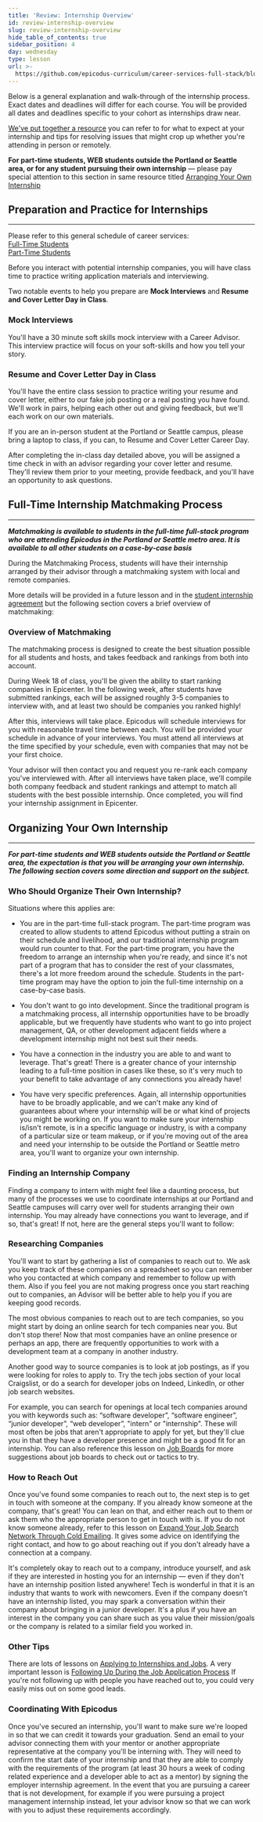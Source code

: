 ```yaml
---
title: 'Review: Internship Overview'
id: review-internship-overview
slug: review-internship-overview
hide_table_of_contents: true
sidebar_position: 4
day: wednesday
type: lesson
url: >-
  https://github.com/epicodus-curriculum/career-services-full-stack/blob/main/1_internship_overview.md
---
```


Below is a general explanation and walk-through of the internship process. Exact dates and deadlines will differ for each course. You will be provided all dates and deadlines specific to your cohort as internships draw near.

[We've put together a resource](https://docs.google.com/document/d/1p7d3qthk_Uv55uNjTSz7wcTUc7_R05edUCjqg-A-5Z4/edit?usp=sharing) you can refer to for what to expect at your internship and tips for resolving issues that might crop up whether you're attending in person or remotely.

**For part-time students, WEB students outside the Portland or Seattle area, or for any student pursuing their own internship** — please pay special attention to this section in same resource titled [Arranging Your Own Internship](https://docs.google.com/document/d/1p7d3qthk_Uv55uNjTSz7wcTUc7_R05edUCjqg-A-5Z4/edit#bookmark=id.z1xxvnjzk2vv)

## Preparation and Practice for Internships

---

Please refer to this general schedule of career services:
<br />
[Full-Time Students](https://new.learnhowtoprogram.com/pre-work/getting-started-at-epicodus/career-services-schedule)
<br />
[Part-Time Students](https://new.learnhowtoprogram.com/pre-work/getting-started-at-epicodus/career-services-schedule)

Before you interact with potential internship companies, you will have class time to practice writing application materials and interviewing.

Two notable events to help you prepare are **Mock Interviews** and **Resume and Cover Letter Day in Class**. 

### Mock Interviews

You'll have a 30 minute soft skills mock interview with a Career Advisor. This interview practice will focus on your soft-skills and how you tell your story.

### Resume and Cover Letter Day in Class

You'll have the entire class session to practice writing your resume and cover letter, either to our fake job posting or a real posting you have found. We'll work in pairs, helping each other out and giving feedback, but we'll each work on our own materials.

If you are an in-person student at the Portland or Seattle campus, please bring a laptop to class, if you can, to Resume and Cover Letter Career Day.

After completing the in-class day detailed above, you will be assigned a time check in with an advisor regarding your cover letter and resume. They'll review them prior to your meeting, provide feedback, and you'll have an opportunity to ask questions.

## Full-Time Internship Matchmaking Process

---

***Matchmaking is available to students in the full-time full-stack program who are attending Epicodus in the Portland or Seattle metro area. It is available to all other students on a case-by-case basis***

During the Matchmaking Process, students will have their internship arranged by their advisor through a matchmaking system with local and remote companies.

More details will be provided in a future lesson and in the [student internship agreement](https://docs.google.com/document/d/1PUc2lGH1ST9QEgimzhmmP5SPGIAFbOS9O6nGjWEVqVo/) but the following section covers a brief overview of matchmaking:

### Overview of Matchmaking

The matchmaking process is designed to create the best situation possible for all students and hosts, and takes feedback and rankings from both into account.

During Week 18 of class, you'll be given the ability to start ranking companies in Epicenter. In the following week, after students have submitted rankings, each will be assigned roughly 3-5 companies to interview with, and at least two should be companies you ranked highly!

After this, interviews will take place. Epicodus will schedule interviews for you with reasonable travel time between each. You will be provided your schedule in advance of your interviews. You must attend all interviews at the time specified by your schedule, even with companies that may not be your first choice.

Your advisor will then contact you and request you re-rank each company you've interviewed with. After all interviews have taken place, we'll compile both company feedback and student rankings and attempt to match all students with the best possible internship. Once completed, you will find your internship assignment in Epicenter.

## Organizing Your Own Internship

---

***For part-time students and WEB students outside the Portland or Seattle area, the expectation is that you will be arranging your own internship. The following section covers some direction and support on the subject.***

### Who Should Organize Their Own Internship?

Situations where this applies are:

-   You are in the part-time full-stack program. The part-time program was created to allow students to attend Epicodus without putting a strain on their schedule and livelihood, and our traditional internship program would run counter to that. For the part-time program, you have the freedom to arrange an internship when you're ready, and since it's not part of a program that has to consider the rest of your classmates, there's a lot more freedom around the schedule. Students in the part-time program may have the option to join the full-time internship on a case-by-case basis.
    
-   You don't want to go into development. Since the traditional program is a matchmaking process, all internship opportunities have to be broadly applicable, but we frequently have students who want to go into project management, QA, or other development adjacent fields where a development internship might not best suit their needs.
    
-   You have a connection in the industry you are able to and want to leverage. That's great! There is a greater chance of your internship leading to a full-time position in cases like these, so it's very much to your benefit to take advantage of any connections you already have!
    
-   You have very specific preferences. Again, all internship opportunities have to be broadly applicable, and we can't make any kind of guarantees about where your internship will be or what kind of projects you might be working on. If you want to make sure your internship is/isn't remote, is in a specific language or industry, is with a company of a particular size or team makeup, or if you're moving out of the area and need your internship to be outside the Portland or Seattle metro area, you'll want to organize your own internship.  

### Finding an Internship Company

Finding a company to intern with might feel like a daunting process, but many of the processes we use to coordinate internships at our Portland and Seattle campuses will carry over well for students arranging their own internship. You may already have connections you want to leverage, and if so, that's great! If not, here are the general steps you'll want to follow:
  
### Researching Companies

You'll want to start by gathering a list of companies to reach out to. We ask you keep track of these companies on a spreadsheet so you can remember who you contacted at which company and remember to follow up with them. Also if you feel you are not making progress once you start reaching out to companies, an Advisor will be better able to help you if you are keeping good records.

The most obvious companies to reach out to are tech companies, so you might start by doing an online search for tech companies near you. But don't stop there! Now that most companies have an online presence or perhaps an app, there are frequently opportunities to work with a development team at a company in another industry.

Another good way to source companies is to look at job postings, as if you were looking for roles to apply to. Try the tech jobs section of your local Craigslist, or do a search for developer jobs on Indeed, LinkedIn, or other job search websites.

For example, you can search for openings at local tech companies around you with keywords such as: “software developer”, “software engineer”, “junior developer”, “web developer”, "intern" or "internship". These will most often be jobs that aren't appropriate to apply for yet, but they'll clue you in that they have a developer presence and might be a good fit for an internship. You can also reference this lesson on [Job Boards](https://new.learnhowtoprogram.com/internship-and-job-search/applying-for-internships-and-jobs/job-boards) for more suggestions about job boards to check out or tactics to try.

### How to Reach Out

Once you've found some companies to reach out to, the next step is to get in touch with someone at the company. If you already know someone at the company, that's great! You can lean on that, and either reach out to them or ask them who the appropriate person to get in touch with is. If you do not know someone already, refer to this lesson on [Expand Your Job Search Network Through Cold Emailing](https://new.learnhowtoprogram.com/internship-and-job-search/applying-for-internships-and-jobs/expand-your-job-search-network-through-cold-emailing). It gives some advice on identifying the right contact, and how to go about reaching out if you don't already have a connection at a company.

It's completely okay to reach out to a company, introduce yourself, and ask if they are interested in hosting you for an internship — even if they don't have an internship position listed anywhere! Tech is wonderful in that it is an industry that wants to work with newcomers. Even if the company doesn't have an internship listed, you may spark a conversation within their company about bringing in a junior developer. It's a plus if you have an interest in the company you can share such as you value their mission/goals or the company is related to a similar field you worked in.

### Other Tips

There are lots of lessons on [Applying to Internships and Jobs](https://new.learnhowtoprogram.com/internship-and-job-search). A very important lesson is [Following Up During the Job Application Process](https://new.learnhowtoprogram.com/internship-and-job-search/applying-for-internships-and-jobs/following-up-during-the-job-application-process) If you're not following up with people you have reached out to, you could very easily miss out on some good leads.

### Coordinating With Epicodus

Once you've secured an internship, you'll want to make sure we're looped in so that we can credit it towards your graduation. Send an email to your advisor connecting them with your mentor or another appropriate representative at the company you'll be interning with. They will need to confirm the start date of your internship and that they are able to comply with the requirements of the program (at least 30 hours a week of coding related experience and a developer able to act as a mentor) by signing the employer internship agreement. In the event that you are pursuing a career that is not development, for example if you were pursuing a project management internship instead, let your advisor know so that we can work with you to adjust these requirements accordingly.
